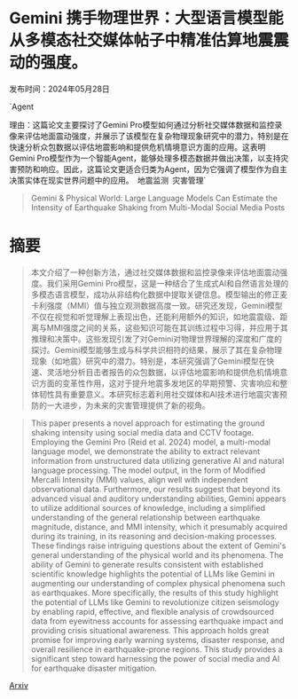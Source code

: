 # Gemini 携手物理世界：大型语言模型能从多模态社交媒体帖子中精准估算地震震动的强度。

发布时间：2024年05月28日

`Agent

理由：这篇论文主要探讨了Gemini Pro模型如何通过分析社交媒体数据和监控录像来评估地面震动强度，并展示了该模型在复杂物理现象研究中的潜力，特别是在快速分析众包数据以评估地震影响和提供危机情境意识方面的应用。这表明Gemini Pro模型作为一个智能Agent，能够处理多模态数据并做出决策，以支持灾害预防和响应。因此，这篇论文更适合归类为Agent，因为它强调了模型作为自主决策实体在现实世界问题中的应用。` `地震监测` `灾害管理`

> Gemini & Physical World: Large Language Models Can Estimate the Intensity of Earthquake Shaking from Multi-Modal Social Media Posts

# 摘要

> 本文介绍了一种创新方法，通过社交媒体数据和监控录像来评估地面震动强度。我们采用Gemini Pro模型，这是一种结合了生成式AI和自然语言处理的多模态语言模型，成功从非结构化数据中提取关键信息。模型输出的修正麦卡利强度（MMI）值与独立观测数据高度一致。研究还发现，Gemini模型不仅在视觉和听觉理解上表现出色，还能利用额外的知识，如地震震级、距离与MMI强度之间的关系，这些知识可能在其训练过程中习得，并应用于其推理和决策中。这些发现引发了对Gemini对物理世界理解的深度和广度的探讨。Gemini模型能够生成与科学共识相符的结果，展示了其在复杂物理现象（如地震）研究中的潜力。特别是，本研究强调了Gemini模型在快速、灵活地分析目击者报告的众包数据，以评估地震影响和提供危机情境意识方面的变革性作用，这对于提升地震多发地区的早期预警、灾害响应和整体韧性具有重要意义。本研究标志着利用社交媒体和AI技术进行地震灾害预防的一大进步，为未来的灾害管理提供了新的视角。

> This paper presents a novel approach for estimating the ground shaking intensity using social media data and CCTV footage. Employing the Gemini Pro (Reid et al. 2024) model, a multi-modal language model, we demonstrate the ability to extract relevant information from unstructured data utilizing generative AI and natural language processing. The model output, in the form of Modified Mercalli Intensity (MMI) values, align well with independent observational data. Furthermore, our results suggest that beyond its advanced visual and auditory understanding abilities, Gemini appears to utilize additional sources of knowledge, including a simplified understanding of the general relationship between earthquake magnitude, distance, and MMI intensity, which it presumably acquired during its training, in its reasoning and decision-making processes. These findings raise intriguing questions about the extent of Gemini's general understanding of the physical world and its phenomena. The ability of Gemini to generate results consistent with established scientific knowledge highlights the potential of LLMs like Gemini in augmenting our understanding of complex physical phenomena such as earthquakes. More specifically, the results of this study highlight the potential of LLMs like Gemini to revolutionize citizen seismology by enabling rapid, effective, and flexible analysis of crowdsourced data from eyewitness accounts for assessing earthquake impact and providing crisis situational awareness. This approach holds great promise for improving early warning systems, disaster response, and overall resilience in earthquake-prone regions. This study provides a significant step toward harnessing the power of social media and AI for earthquake disaster mitigation.

[Arxiv](https://arxiv.org/abs/2405.18732)